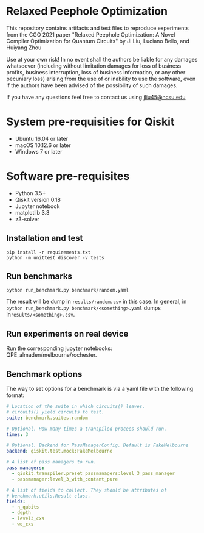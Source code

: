 # Relaxed Peephole Optimization
This repository contains artifacts and test files to reproduce experiments from the CGO 2021 paper "Relaxed Peephole Optimization: A Novel Compiler Optimization for Quantum Circuits" by Ji Liu, Luciano Bello, and Huiyang Zhou


Use at your own risk! In no event shall the authors be liable for any damages whatsoever (including without limitation damages for loss of business profits, business interruption, loss of business information, or any other pecuniary loss) arising from the use of or inability to use the software, even if the authors have been advised of the possibility of such damages.

If you have any questions feel free to contact us using jliu45@ncsu.edu

System pre-requisities for Qiskit
========================
* Ubuntu 16.04 or later
* macOS 10.12.6 or later
* Windows 7 or later

Software pre-requisites
=======================

* Python 3.5+
* Qiskit version 0.18
* Jupyter notebook
* matplotlib 3.3
* z3-solver

## Installation and test

```
pip install -r requirements.txt
python -m unittest discover -v tests
```

## Run benchmarks

```
python run_benchmark.py benchmark/random.yaml
```

The result will be dump in `results/random.csv` in this case. In general, in 
`python run_benchmark.py benchmark/<something>.yaml` dumps in`results/<something>.csv`.

## Run experiments on real device

Run the corresponding jupyter notebooks: QPE_almaden/melbourne/rochester.

## Benchmark options

The way to set options for a benchmark is via a yaml file with the following format:

```yaml
# Location of the suite in which circuits() leaves.
# circuits() yield circuits to test. 
suite: benchmark.suites.random

# Optional. How many times a transpiled procees should run. 
times: 3

# Optional. Backend for PassManagerConfig. Default is FakeMelbourne
backend: qiskit.test.mock:FakeMelbourne

# A list of pass managers to run. 
pass managers:
  - qiskit.transpiler.preset_passmanagers:level_3_pass_manager
  - passmanager:level_3_with_contant_pure

# A list of fields to collect. They should be attributes of
# benchmark.utils.Result class.
fields:
  - n_qubits
  - depth
  - level3_cxs
  - we_cxs
```
